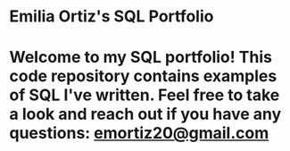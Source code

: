 # Emilia Ortiz's SQL Portfolio

# Welcome to my SQL portfolio! This code repository contains examples of SQL I've written. Feel free to take a look and reach out if you have any questions: emortiz20@gmail.com

